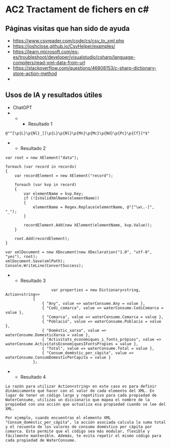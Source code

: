 # AC2 Tractament de fichers en c#
## Páginas visitas que han sido de ayuda
- https://www.csvreader.com/code/cs/csv_to_xml.php
- https://joshclose.github.io/CsvHelper/examples/
- https://learn.microsoft.com/es-es/troubleshoot/developer/visualstudio/csharp/language-compilers/read-xml-data-from-url
- https://stackoverflow.com/questions/46808153/c-sharp-dictionary-store-action-method
- 

## Usos de IA y resultados útiles
- ChatGPT
- - - Resultado 1
```
@"^[\p{L}\p{Nl}_][\p{L}\p{Nl}\p{Mn}\p{Mc}\p{Nd}\p{Pc}\p{Cf}]*$"
```
- - Resultado 2
```
var root = new XElement("data");

foreach (var record in records)
{
    var recordElement = new XElement("record");

    foreach (var kvp in record)
    {
        var elementName = kvp.Key;
        if (!IsValidXmlName(elementName))
        {
            elementName = Regex.Replace(elementName, @"[^\w\.-]", "_");
        }

        recordElement.Add(new XElement(elementName, kvp.Value));
    }

    root.Add(recordElement);
}

var xmlDocument = new XDocument(new XDeclaration("1.0", "utf-8", "yes"), root);
xmlDocument.Save(xmlPath);
Console.WriteLine(ConvertSuccess);
```
- - Resultado 3
```
                    var properties = new Dictionary<string, Action<string>>
            {
                { "Any", value => waterConsume.Any = value },
                { "Codi_comarca", value => waterConsume.CodiComarca = value },
                { "Comarca", value => waterConsume.Comarca = value },
                { "Població", value => waterConsume.Poblacio = value },
                { "Domèstic_xarxa", value => waterConsume.DomesticXarxa = value },
                { "Activitats_econòmiques_i_fonts_pròpies", value => waterConsume.ActivitatsEconomiquesIFontsPropies = value },
                { "Total", value => waterConsume.Total = value },
                { "Consum_domèstic_per_càpita", value => waterConsume.ConsumDomesticPerCapita = value }
            };
```
- - Resultado 4
```
La razón para utilizar Action<string> en este caso es para definir dinámicamente qué hacer con el valor de cada elemento del XML. En lugar de tener un código largo y repetitivo para cada propiedad de WaterConsume, utilizas un diccionario que mapea el nombre de la propiedad con una acción que actualiza esa propiedad cuando se lee del XML.

Por ejemplo, cuando encuentras el elemento XML "Consum_domèstic_per_càpita", la acción asociada calcula la suma total y el recuento de los valores de consumo doméstico per cápita por comarca. Esto permite que el código sea más modular, flexible y fácilmente mantenible. Además, te evita repetir el mismo código para cada propiedad de WaterConsume.
```
